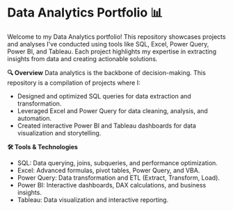 # Data Analytics Portfolio 📊
Welcome to my Data Analytics portfolio! This repository showcases projects and analyses I've conducted using tools like SQL, Excel, Power Query, Power BI, and Tableau. Each project highlights my expertise in extracting insights from data and creating actionable solutions.

**🔍 Overview**
Data analytics is the backbone of decision-making. This repository is a compilation of projects where I:

* Designed and optimized SQL queries for data extraction and transformation.
* Leveraged Excel and Power Query for data cleaning, analysis, and automation.
* Created interactive Power BI and Tableau dashboards for data visualization and storytelling.

**🛠️ Tools & Technologies**
* SQL: Data querying, joins, subqueries, and performance optimization.
* Excel: Advanced formulas, pivot tables, Power Query, and VBA.
* Power Query: Data transformation and ETL (Extract, Transform, Load).
* Power BI: Interactive dashboards, DAX calculations, and business insights.
* Tableau: Data visualization and interactive reporting.
